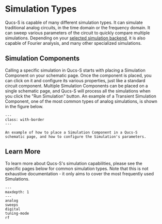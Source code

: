# Simulation Types

Qucs-S is capable of many different simulation types. It can simulate traditional analog circuits, in the time domain or the frequency domain. It can sweep various parameters of the circuit to quickly compare multiple simulations. Depending on your [selected simulation backend](/overview/choosing-a-sim-backend), it is also capable of Fourier analysis, and many other specialized simulations.

## Simulation Components

Calling a specific simulation in Qucs-S starts with placing a Simulation Component on your schematic page. Once the component is placed, you can click on it and configure its various properties, just like a standard circuit component. Multiple Simulation Components can be placed on a single schematic page, and Qucs-S will process all the simulations when you click the "Run Simulation" button. An example of a Transient Simulation Component, one of the most common types of analog simulations, is shown in the figure below.

```{figure} /overview/images/simulation-component-example.drawio.png
---
class: with-border
---

An example of how to place a Simulation Component in a Qucs-S schematic page, and how to configure the Simulation's parameters.
```

## Learn More

To learn more about Qucs-S's simulation capabilities, please see the specific pages below for common simulation types. Note that this is not exhaustive documentation - it only aims to cover the most frequently used Simulations.

```{toctree}
---
maxdepth: 1
---
analog
sweeps
digital
tuning-mode
rf
```
